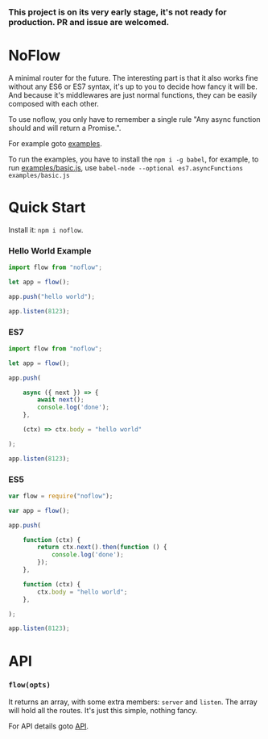 ### This project is on its very early stage, it's not ready for production. PR and issue are welcomed.

# NoFlow

A minimal router for the future.
The interesting part is that it also works fine without any ES6 or ES7 syntax,
it's up to you to decide how fancy it will be. And because it's middlewares are just normal
functions, they can be easily composed with each other.

To use noflow, you only have to remember a single rule "Any async function should and will return a Promise.".

For example goto [examples](examples).

To run the examples, you have to install the `npm i -g babel`, for
example, to run [examples/basic.js](examples/basic.js), use
`babel-node --optional es7.asyncFunctions examples/basic.js`


# Quick Start

Install it: `npm i noflow`.

### Hello World Example

```javascript
import flow from "noflow";

let app = flow();

app.push("hello world");

app.listen(8123);
```

### ES7

```javascript
import flow from "noflow";

let app = flow();

app.push(

    async ({ next }) => {
        await next();
        console.log('done');
    },

    (ctx) => ctx.body = "hello world"

);

app.listen(8123);
```

### ES5

```javascript
var flow = require("noflow");

var app = flow();

app.push(

    function (ctx) {
        return ctx.next().then(function () {
            console.log('done');
        });
    },

    function (ctx) {
        ctx.body = "hello world";
    },

);

app.listen(8123);
```

# API

### `flow(opts)`

It returns an array, with some extra members: `server` and `listen`. The array
will hold all the routes. It's just this simple, nothing fancy.

For API details goto [API](https://github.com/ysmood/nokit#flowmiddlewares-opts).

